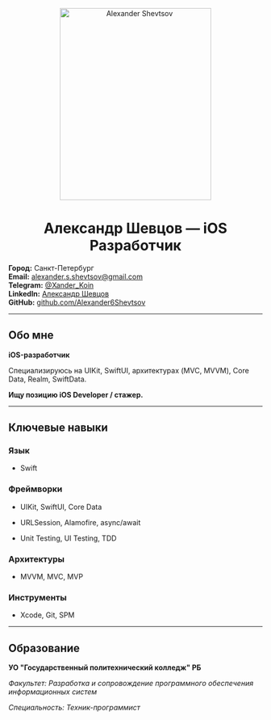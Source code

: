 <p align="center">
<img src="https://github.com/user-attachments/assets/97898e89-2bf1-476a-bf1c-271ada5a53ef" alt="Alexander Shevtsov" width="300" height="380">
</p>

<h1 align="center">Александр Шевцов — iOS Разработчик</h1>

**Город:** Санкт-Петербург  
**Email:** [alexander.s.shevtsov@gmail.com](mailto:alexander.s.shevtsov@gmail.com)  
**Telegram:** [@Xander_Koin](https://t.me/Xander_Koin)  
**LinkedIn:** [Александр Шевцов](https://www.linkedin.com/in/alexander-shevtsov)  
**GitHub:** [github.com/Alexander6Shevtsov](https://github.com/Alexander6Shevtsov)

---

## Обо мне

**iOS-разработчик**

Специализируюсь на UIKit, SwiftUI, архитектурах (MVC, MVVM), Core Data, Realm, SwiftData.
  
**Ищу позицию iOS Developer / стажер.**

---

## Ключевые навыки

### Язык
- Swift


### Фреймворки
- UIKit, SwiftUI, Core Data

- URLSession, Alamofire, async/await
- Unit Testing, UI Testing, TDD


### Архитектуры
- MVVM, MVC, MVP

### Инструменты
-  Xcode, Git, SPM

---
 

## Образование

**УО "Государственный политехнический колледж" РБ**

*Факультет: Разработка и сопровождение программного обеспечения информационных систем*

*Специальность: Техник-программист*

















